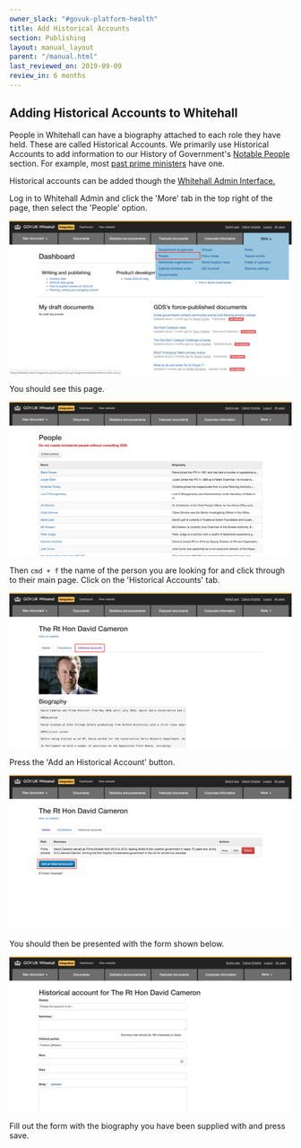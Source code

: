 ```yaml
---
owner_slack: "#govuk-platform-health"
title: Add Historical Accounts
section: Publishing
layout: manual_layout
parent: "/manual.html"
last_reviewed_on: 2019-09-09
review_in: 6 months
---
```


## Adding Historical Accounts to Whitehall

People in Whitehall can have a biography attached to each role they have held. These are called Historical Accounts. We primarily use Historical Accounts to add information to our History of Government's [Notable People](https://www.gov.uk/government/history#notable-people) section. For example, most [past prime ministers](https://www.gov.uk/government/history/past-prime-ministers) have one.


Historical accounts can be added though the [Whitehall Admin Interface. ](https://whitehall-admin.integration.publishing.service.gov.uk/government/admin)

Log in to Whitehall Admin and click the 'More' tab in the top right of the page, then select the 'People' option.

![](images/whitehall-how-to-people.png)

You should see this page.

![](images/whitehall-how-to-people-list.png)

Then `cmd + f` the name of the person you are looking for and click through to their main page. Click on the 'Historical Accounts' tab.

![](images/whitehall-how-to-people-david.png)

Press the 'Add an Historical Account' button.

![](images/whitehall-how-to-historical-account.png)

You should then be presented with the form shown below.

![](images/whitehall-how-to-historical-form.png)

Fill out the form with the biography you have been supplied with and press save.  
